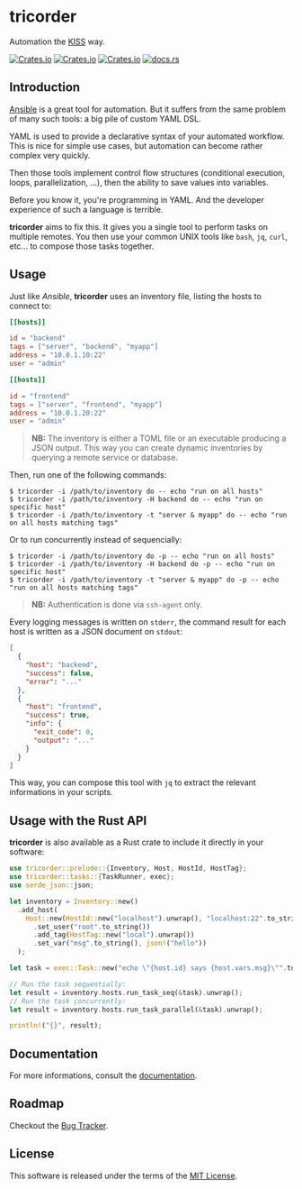 # tricorder

Automation the [KISS](https://en.wikipedia.org/wiki/KISS_principle) way.

[![Crates.io](https://img.shields.io/crates/v/tricorder?style=flat-square)](https://crates.io/crates/tricorder)
[![Crates.io](https://img.shields.io/crates/l/tricorder?style=flat-square)](https://crates.io/crates/tricorder)
[![Crates.io](https://img.shields.io/crates/d/tricorder?style=flat-square)](https://crates.io/crates/tricorder)
[![docs.rs](https://img.shields.io/docsrs/tricorder?style=flat-square)](https://docs.rs/tricorder)

## Introduction

[Ansible](https://ansible.com) is a great tool for automation. But it suffers
from the same problem of many such tools: a big pile of custom YAML DSL.

YAML is used to provide a declarative syntax of your automated workflow. This is
nice for simple use cases, but automation can become rather complex very
quickly.

Then those tools implement control flow structures (conditional execution,
loops, parallelization, ...), then the ability to save values into variables.

Before you know it, you're programming in YAML. And the developer experience of
such a language is terrible.

**tricorder** aims to fix this. It gives you a single tool to perform tasks on
multiple remotes. You then use your common UNIX tools like `bash`, `jq`, `curl`,
etc... to compose those tasks together.

## Usage

Just like *Ansible*, **tricorder** uses an inventory file, listing the hosts
to connect to:

```toml
[[hosts]]

id = "backend"
tags = ["server", "backend", "myapp"]
address = "10.0.1.10:22"
user = "admin"

[[hosts]]

id = "frontend"
tags = ["server", "frontend", "myapp"]
address = "10.0.1.20:22"
user = "admin"
```

> **NB:** The inventory is either a TOML file or an executable producing a JSON
> output. This way you can create dynamic inventories by querying a remote
> service or database.

Then, run one of the following commands:

```
$ tricorder -i /path/to/inventory do -- echo "run on all hosts"
$ tricorder -i /path/to/inventory -H backend do -- echo "run on specific host"
$ tricorder -i /path/to/inventory -t "server & myapp" do -- echo "run on all hosts matching tags"
```

Or to run concurrently instead of sequencially:

```
$ tricorder -i /path/to/inventory do -p -- echo "run on all hosts"
$ tricorder -i /path/to/inventory -H backend do -p -- echo "run on specific host"
$ tricorder -i /path/to/inventory -t "server & myapp" do -p -- echo "run on all hosts matching tags"
```

> **NB:** Authentication is done via `ssh-agent` only.

Every logging messages is written on `stderr`, the command result for each host
is written as a JSON document on `stdout`:

```json
[
  {
    "host": "backend",
    "success": false,
    "error": "..."
  },
  {
    "host": "frontend",
    "success": true,
    "info": {
      "exit_code": 0,
      "output": "..."
    }
  }
]
```

This way, you can compose this tool with `jq` to extract the relevant informations
in your scripts.

## Usage with the Rust API

**tricorder** is also available as a Rust crate to include it directly in your
software:

```rust
use tricorder::prelude::{Inventory, Host, HostId, HostTag};
use tricorder::tasks::{TaskRunner, exec};
use serde_json::json;

let inventory = Inventory::new()
  .add_host(
    Host::new(HostId::new("localhost").unwrap(), "localhost:22".to_string())
      .set_user("root".to_string())
      .add_tag(HostTag::new("local").unwrap())
      .set_var("msg".to_string(), json!("hello"))
  );

let task = exec::Task::new("echo \"{host.id} says {host.vars.msg}\"".to_string());

// Run the task sequentially:
let result = inventory.hosts.run_task_seq(&task).unwrap();
// Run the task concurrently:
let result = inventory.hosts.run_task_parallel(&task).unwrap();

println!("{}", result);
```

## Documentation

For more informations, consult the [documentation](https://docs.rs/tricorder).

## Roadmap

Checkout the [Bug Tracker](https://github.com/linkdd/tricorder/milestones).

## License

This software is released under the terms of the [MIT License](./LICENSE.txt).
